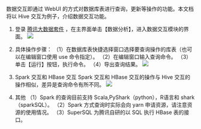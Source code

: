 数据交互即通过 WebUI 的方式对数据库表进行查询，更新等操作的功能。本文档将以 Hive 交互为例子，介绍数据交互功能。
1. 登录 [腾讯大数据套件](https://123.207.155.53:8081/cas/login?service=http%3A%2F%2F123.207.155.53%3A80%2Findex.html) ，在主界面单击【数据分析】，进入数据交互模块的界面。
![](//mc.qcloudimg.com/static/img/2c49e55e4a82cc38478e186a48d33e42/image.png)

2. 具体操作步骤：
（1）在数据库表快捷选择窗口选择要查询操作的库表（也可以在编辑窗口使用 use 命令指定）。
（2）在编辑窗口输入查询命令。
（3）单击【运行】按钮，执行命令。
（4）导出查询结果。
![](//mc.qcloudimg.com/static/img/16513e67dd119d6478f56ab4c56a8d77/image.png)

3. Spark 交互和 HBase 交互
Spark 交互和 HBase 交互的操作与 Hive 交互的操作相似，差异是查询命令有所不同。
![](//mc.qcloudimg.com/static/img/53f95dc7c6fa3e87dd2926abf2b31678/image.png)

4. 其他
（1）Spark 的查询目前支持 Scala,PyShark（python），R语言和 shark（sparkSQL）。
（2）Spark 方式查询时实际会向 yarn 申请资源，请注意资源的使用情况。
（3）SuperSQL 为腾讯自研的以 SQL 执行 HBase 表的接口。
